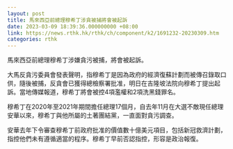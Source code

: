 ```yaml
---
layout: post
title: 馬來西亞前總理穆希丁涉貪被捕將會被起訴
date: 2023-03-09 18:39:36.000000000 +08:00
link: https://news.rthk.hk/rthk/ch/component/k2/1691232-20230309.htm
categories: rthk
---
```


馬來西亞前總理穆希丁涉嫌貪污被捕，將會被起訴。

大馬反貪污委員會發表聲明，指穆希丁是因為政府的經濟復蘇計劃而被傳召錄取口供，隨後被捕，反貪會已獲得總檢察署批准，明日在吉隆坡法院向穆希丁提出起訴。當地傳媒報道，穆希丁將會被控4項濫權和2項洗黑錢罪名。

穆希丁在2020年至2021年期間擔任總理17個月，自去年11月在大選不敵現任總理安華以來，穆希丁與他所屬的土著團結黨，一直面對貪污調查。

安華去年下令審查穆希丁前政府批准的價值數十億美元項目，包括新冠救濟計劃，指控他們未有遵循適當的程序。穆希丁早前否認指控，形容是政治報復。
